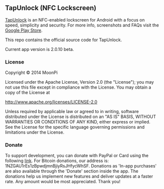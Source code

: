 ## TapUnlock (NFC Lockscreen)

[TapUnlock](https://play.google.com/store/apps/details?id=com.moonpi.tapunlock) is an NFC-enabled lockscreen for Android with a focus on speed, simplicity and security. For more info, screenshots and FAQs visit the [Google Play Store](https://play.google.com/store/apps/details?id=com.moonpi.tapunlock).

This repo contains the official source code for TapUnlock.

Current app version is 2.0.10 beta.

### License

Copyright &copy; 2014 MoonPi

Licensed under the Apache License, Version 2.0 (the "License"); you may not use this file except in compliance with the License. You may obtain a copy of the License at

http://www.apache.org/licenses/LICENSE-2.0

Unless required by applicable law or agreed to in writing, software distributed under the License is distributed on an "AS IS" BASIS, WITHOUT WARRANTIES OR CONDITIONS OF ANY KIND, either express or implied. See the License for the specific language governing permissions and limitations under the License.

### Donate

To support development, you can donate with PayPal or Card using the following [link](http://goo.gl/TQRlTa). For Bitcoin donations, our address is: 1NZGAU1rEs1zBpwdjmnBjiyRsJHfycWhSF. Donations as 'In-app purchases' are also available through the 'Donate' section inside the app. The donations help us implement new features and deliver updates at a faster rate. Any amount would be most appreciated. Thank you!

